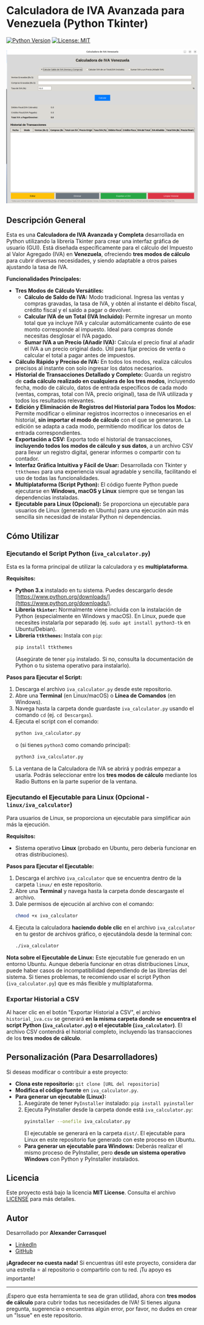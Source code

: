 # Calculadora de IVA Avanzada para Venezuela (Python Tkinter)

[![Python Version](https://img.shields.io/badge/python-3.x-blue.svg)](https://www.python.org)
[![License: MIT](https://img.shields.io/badge/License-MIT-yellow.svg)](LICENSE)

![Captura de pantalla de la calculadora](images/screenshot_calculadora.png)

## Descripción General

Esta es una **Calculadora de IVA Avanzada y Completa** desarrollada en Python utilizando la librería Tkinter para crear una interfaz gráfica de usuario (GUI).  Está diseñada específicamente para el cálculo del Impuesto al Valor Agregado (IVA) en **Venezuela**, ofreciendo **tres modos de cálculo** para cubrir diversas necesidades, y siendo adaptable a otros países ajustando la tasa de IVA.

**Funcionalidades Principales:**

*   **Tres Modos de Cálculo Versátiles:**
    *   **Cálculo de Saldo de IVA:** Modo tradicional. Ingresa las ventas y compras gravadas, la tasa de IVA, y obtén al instante el débito fiscal, crédito fiscal y el saldo a pagar o devolver.
    *   **Calcular IVA de un Total (IVA Incluido):**  Permite ingresar un monto total que ya incluye IVA y calcular automáticamente cuánto de ese monto corresponde al impuesto. Ideal para compras donde necesitas desglosar el IVA pagado.
    *   **Sumar IVA a un Precio (Añadir IVA):**  Calcula el precio final al añadir el IVA a un precio original dado. Útil para fijar precios de venta o calcular el total a pagar antes de impuestos.
*   **Cálculo Rápido y Preciso de IVA:** En todos los modos, realiza cálculos precisos al instante con solo ingresar los datos necesarios.
*   **Historial de Transacciones Detallado y Completo:**  Guarda un registro de **cada cálculo realizado en cualquiera de los tres modos**, incluyendo fecha, modo de cálculo, datos de entrada específicos de cada modo (ventas, compras, total con IVA, precio original), tasa de IVA utilizada y todos los resultados relevantes.
*   **Edición y Eliminación de Registros del Historial para Todos los Modos:**  Permite modificar o eliminar registros incorrectos o innecesarios en el historial, **sin importar el modo de cálculo** con el que se generaron. La edición se adapta a cada modo, permitiendo modificar los datos de entrada correspondientes.
*   **Exportación a CSV:**  Exporta todo el historial de transacciones, **incluyendo todos los modos de cálculo y sus datos**, a un archivo CSV para llevar un registro digital, generar informes o compartir con tu contador.
*   **Interfaz Gráfica Intuitiva y Fácil de Usar:** Desarrollada con Tkinter y `ttkthemes` para una experiencia visual agradable y sencilla, facilitando el uso de todas las funcionalidades.
*   **Multiplataforma (Script Python):**  El código fuente Python puede ejecutarse en **Windows, macOS y Linux** siempre que se tengan las dependencias instaladas.
*   **Ejecutable para Linux (Opcional):** Se proporciona un ejecutable para usuarios de Linux (generado en Ubuntu) para una ejecución aún más sencilla sin necesidad de instalar Python ni dependencias.

## Cómo Utilizar

### Ejecutando el Script Python (`iva_calculator.py`)

Esta es la forma principal de utilizar la calculadora y es **multiplataforma**.

**Requisitos:**

*   **Python 3.x** instalado en tu sistema. Puedes descargarlo desde [https://www.python.org/downloads/](https://www.python.org/downloads/).
*   **Librería `tkinter`:**  Normalmente viene incluida con la instalación de Python (especialmente en Windows y macOS). En Linux, puede que necesites instalarla por separado (ej. `sudo apt install python3-tk` en Ubuntu/Debian).
*   **Librería `ttkthemes`:**  Instala con `pip`:
    ```bash
    pip install ttkthemes
    ```
    (Asegúrate de tener `pip` instalado. Si no, consulta la documentación de Python o tu sistema operativo para instalarlo).

**Pasos para Ejecutar el Script:**

1.  Descarga el archivo `iva_calculator.py` desde este repositorio.
2.  Abre una **Terminal** (en Linux/macOS) o **Línea de Comandos** (en Windows).
3.  Navega hasta la carpeta donde guardaste `iva_calculator.py` usando el comando `cd` (ej. `cd Descargas`).
4.  Ejecuta el script con el comando:
    ```bash
    python iva_calculator.py
    ```
    o (si tienes `python3` como comando principal):
    ```bash
    python3 iva_calculator.py
    ```
5.  La ventana de la Calculadora de IVA se abrirá y podrás empezar a usarla.  Podrás seleccionar entre los **tres modos de cálculo** mediante los Radio Buttons en la parte superior de la ventana.

### Ejecutando el Ejecutable para Linux (Opcional - `linux/iva_calculator`)

Para usuarios de Linux, se proporciona un ejecutable para simplificar aún más la ejecución.

**Requisitos:**

*   Sistema operativo **Linux** (probado en Ubuntu, pero debería funcionar en otras distribuciones).

**Pasos para Ejecutar el Ejecutable:**

1.  Descarga el archivo `iva_calculator` que se encuentra dentro de la carpeta `linux/` en este repositorio.
2.  Abre una **Terminal** y navega hasta la carpeta donde descargaste el archivo.
3.  Dale permisos de ejecución al archivo con el comando:
    ```bash
    chmod +x iva_calculator
    ```
4.  Ejecuta la calculadora **haciendo doble clic** en el archivo `iva_calculator` en tu gestor de archivos gráfico, o ejecutándola desde la terminal con:
    ```bash
    ./iva_calculator
    ```

**Nota sobre el Ejecutable de Linux:** Este ejecutable fue generado en un entorno Ubuntu.  Aunque debería funcionar en otras distribuciones Linux, puede haber casos de incompatibilidad dependiendo de las librerías del sistema.  Si tienes problemas, te recomiendo usar el script Python (`iva_calculator.py`) que es más flexible y multiplataforma.

### Exportar Historial a CSV

Al hacer clic en el botón "Exportar Historial a CSV", el archivo `historial_iva.csv` se generará **en la misma carpeta donde se encuentra el script Python (`iva_calculator.py`) o el ejecutable (`iva_calculator`)**.  El archivo CSV contendrá el historial completo, incluyendo las transacciones de los **tres modos de cálculo**.

## Personalización (Para Desarrolladores)

Si deseas modificar o contribuir a este proyecto:

*   **Clona este repositorio:** `git clone [URL del repositorio]`
*   **Modifica el código fuente** en `iva_calculator.py`.
*   **Para generar un ejecutable (Linux):**
    1.  Asegúrate de tener `PyInstaller` instalado: `pip install pyinstaller`
    2.  Ejecuta PyInstaller desde la carpeta donde está `iva_calculator.py`:
        ```bash
        pyinstaller --onefile iva_calculator.py
        ```
        El ejecutable se generará en la carpeta `dist/`.  El ejecutable para Linux en este repositorio fue generado con este proceso en Ubuntu.
    *   **Para generar un ejecutable para Windows:**  Deberás realizar el mismo proceso de PyInstaller, pero **desde un sistema operativo Windows** con Python y PyInstaller instalados.

## Licencia

Este proyecto está bajo la licencia **MIT License**. Consulta el archivo [LICENSE](LICENSE) para más detalles.  <!-- Si usas licencia MIT, si no, ajusta -->

## Autor

Desarrollado por **Alexander Carrasquel**

*   [LinkedIn](https://www.linkedin.com/in/alexander-carrasquel-41a616108/)
*   [GitHub](https://github.com/carrasquelalex1)

**¡Agradecer no cuesta nada!** Si encuentras útil este proyecto, considera dar una estrella ⭐ al repositorio o compartirlo con tu red.  ¡Tu apoyo es importante!

---
¡Espero que esta herramienta te sea de gran utilidad, ahora con **tres modos de cálculo** para cubrir todas tus necesidades de IVA! Si tienes alguna pregunta, sugerencia o encuentras algún error, por favor, no dudes en crear un "Issue" en este repositorio.

